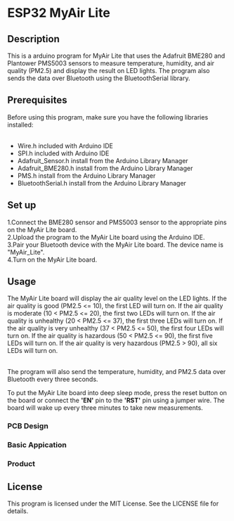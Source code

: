 <h1>ESP32 MyAir Lite</h1>
<h2>Description</h2>
This is a arduino program for MyAir Lite that uses the Adafruit BME280 and Plantower PMS5003 sensors to measure temperature, humidity, and air quality (PM2.5) and display the result on LED lights. The program also sends the data over Bluetooth using the BluetoothSerial library.
<h2>Prerequisites</h2>
Before using this program, make sure you have the following libraries installed:<br><br>  

- Wire.h included with Arduino IDE<br> 
- SPI.h included with Arduino IDE<br> 
- Adafruit_Sensor.h install from the Arduino Library Manager<br> 
- Adafruit_BME280.h install from the Arduino Library Manager<br> 
- PMS.h install from the Arduino Library Manager<br> 
- BluetoothSerial.h install from the Arduino Library Manager<br> 
<h2>Set up</h2>
1.Connect the BME280 sensor and PMS5003 sensor to the appropriate pins on the MyAir Lite board.<br> 
2.Upload the program to the MyAir Lite board using the Arduino IDE.<br> 
3.Pair your Bluetooth device with the MyAir Lite board. The device name is "MyAir_Lite".<br> 
4.Turn on the MyAir Lite board.
<h2>Usage</h2>
The MyAir Lite board will display the air quality level on the LED lights. If the air quality is good (PM2.5 <= 10), the first LED will turn on. If the air quality is moderate (10 < PM2.5 <= 20), the first two LEDs will turn on. If the air quality is unhealthy (20 < PM2.5 <= 37), the first three LEDs will turn on. If the air quality is very unhealthy (37 < PM2.5 <= 50), the first four LEDs will turn on. If the air quality is hazardous (50 < PM2.5 <= 90), the first five LEDs will turn on. If the air quality is very hazardous (PM2.5 > 90), all six LEDs will turn on.<br> <br> 

The program will also send the temperature, humidity, and PM2.5 data over Bluetooth every three seconds.

To put the MyAir Lite board into deep sleep mode, press the reset button on the board or connect the <b>'EN'</b> pin to the <b>'RST'</b>  pin using a jumper wire. The board will wake up every three minutes to take new measurements.

<h3>PCB Design</h3>

<h3>Basic Appication</h3>

<h3>Product</h3>

<h2>License</h2>
This program is licensed under the MIT License. See the LICENSE file for details.
